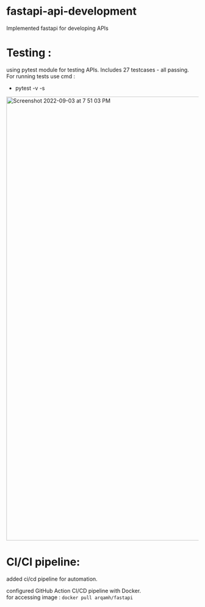 # fastapi-api-development
Implemented fastapi for developing APIs

# Testing :
using pytest module for testing APIs.
Includes 27 testcases - all passing.  
For running tests use cmd :  
* pytest -v -s   

<img width="1163" alt="Screenshot 2022-09-03 at 7 51 03 PM" src="https://user-images.githubusercontent.com/70997750/188274611-23caf98b-d0de-474a-9373-77a972de1bb0.png">

# CI/CI pipeline: 
added ci/cd pipeline for automation.  

configured GitHub Action CI/CD pipeline with Docker.  
for accessing image : `docker pull arqamh/fastapi`
